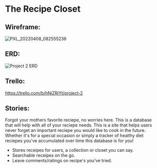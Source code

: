 # The Recipe Closet

## Wireframe:
![PXL_20220408_082555236](https://user-images.githubusercontent.com/43531474/162398215-06011ebe-4a96-4c3f-bc92-b50242c4e39b.jpg)





## ERD:
![Project 2 ERD](https://user-images.githubusercontent.com/43531474/162398619-6523d6db-cad2-4bda-a7cd-6158ae631273.jpeg)


## Trello:
https://trello.com/b/hNiZRiYt/project-2

## Stories:
Forgot your mothers favorite reciepe, no worries here. This is a database that will help with all of your reciepe needs. This is a site that helps users never forget an important reciepe you would like to cook in the future. Whether it's for a special occasion or simply a tracker of healthy diet reciepes you've accumulated over time this database is for you!

- Stores receipes for users, a collection or closet you can say.
- Searchable receipes on the go.
- Leave comments/ratings on recipe's you've tried.



